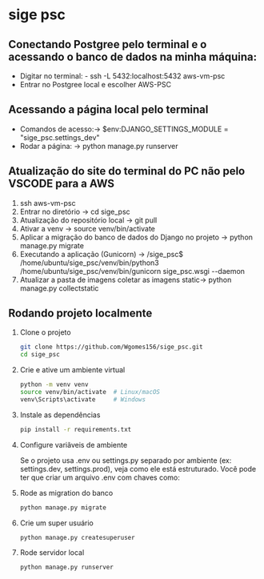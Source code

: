 # sige psc

## Conectando Postgree pelo terminal e o acessando o banco de dados na minha máquina:
- Digitar no terminal: - ssh -L 5432:localhost:5432 aws-vm-psc
- Entrar no Postgree local e escolher AWS-PSC

## Acessando a página local pelo terminal
- Comandos de acesso:-> $env:DJANGO_SETTINGS_MODULE = "sige_psc.settings_dev"
- Rodar a página: -> python manage.py runserver

## Atualização do site do terminal do PC não pelo VSCODE para a AWS
1. ssh aws-vm-psc
2. Entrar no diretório -> cd sige_psc
3. Atualização do repositório local -> git pull
4. Ativar a venv -> source venv/bin/activate
5. Aplicar a migração do banco de dados do Django no projeto -> python manage.py migrate
6. Executando a aplicação (Gunicorn) -> /sige_psc$ /home/ubuntu/sige_psc/venv/bin/python3 /home/ubuntu/sige_psc/venv/bin/gunicorn sige_psc.wsgi --daemon
7. Atualizar a pasta de imagens coletar as imagens static-> python manage.py collectstatic

## Rodando projeto localmente
1. Clone o projeto

    ```sh
    git clone https://github.com/Wgomes156/sige_psc.git
    cd sige_psc
    ```

1. Crie e ative um ambiente virtual
    ```sh
    python -m venv venv
    source venv/bin/activate  # Linux/macOS
    venv\Scripts\activate     # Windows
    ```

1. Instale as dependências

    ```sh
    pip install -r requirements.txt
    ```

1. Configure variãveis de ambiente

    Se o projeto usa .env ou settings.py separado por ambiente (ex: settings.dev, settings.prod), veja como ele está estruturado. Você pode ter que criar um arquivo .env com chaves como:

1. Rode as migration do banco
    ```sh
    python manage.py migrate
    ```

1. Crie um super usuário
    ```sh
    python manage.py createsuperuser
    ```

1. Rode servidor local
    ```sh
    python manage.py runserver
    ```